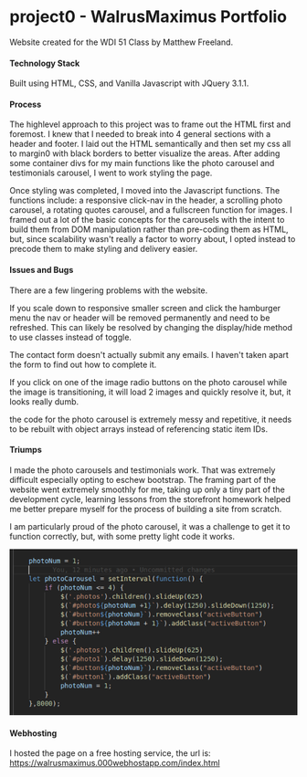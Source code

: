 # project0 - WalrusMaximus Portfolio

Website created for the WDI 51 Class by Matthew Freeland.

#### Technology Stack

Built using HTML, CSS, and Vanilla Javascript with JQuery 3.1.1.

#### Process

The highlevel approach to this project was to frame out the HTML first and foremost. 
I knew that I needed to break into 4 general sections with a header and footer.
I laid out the HTML semantically and then set my css all to margin0 with black borders
to better visualize the areas. After adding some container divs for my main functions
like the photo carousel and testimonials carousel, I went to work styling the page.

Once styling was completed, I moved into the Javascript functions. The functions include: a responsive click-nav in the header, a scrolling photo carousel, a rotating
quotes carousel, and a fullscreen function for images. I framed out a lot of the basic
concepts for the carousels with the intent to build them from DOM manipulation rather
than pre-coding them as HTML, but, since scalability wasn't really a factor to worry
about, I opted instead to precode them to make styling and delivery easier.

#### Issues and Bugs

There are a few lingering problems with the website. 
    
If you scale down to responsive smaller screen and click the hamburger menu the
nav or header will be removed permanently and need to be refreshed. This can likely
be resolved by changing the display/hide method to use classes instead of toggle.

The contact form doesn't actually submit any emails. I haven't taken apart
the form to find out how to complete it.

If you click on one of the image radio buttons on the photo carousel while the
image is transitioning, it will load 2 images and quickly resolve it, but, it looks really dumb.

the code for the photo carousel is extremely messy and repetitive, it needs to be rebuilt with object arrays instead of referencing static item IDs.

#### Triumps

I made the photo carousels and testimonials work. That was extremely difficult especially opting to eschew bootstrap. The framing part of the website went extremely smoothly for me, taking up only a tiny part of the development cycle, learning lessons from the storefront homework helped me better prepare myself for the process of building a site from scratch.

I am particularly proud of the photo carousel, it was a challenge to get it to function correctly, but, with some pretty light code it works.

![](readme/photoCarousel.png)

#### Webhosting

I hosted the page on a free hosting service, the url is:
https://walrusmaximus.000webhostapp.com/index.html